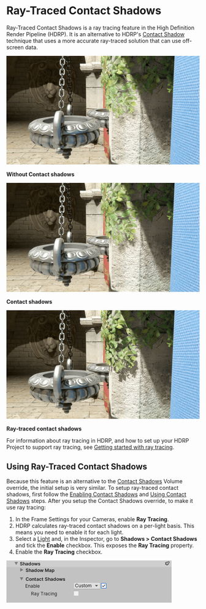 # Ray-Traced Contact Shadows

Ray-Traced Contact Shadows is a ray tracing feature in the High Definition Render Pipeline (HDRP). It is an alternative to HDRP's [Contact Shadow](Override-Contact-Shadows.md) technique that uses a more accurate ray-traced solution that can use off-screen data.

![](Images/RayTracedContactShadow1.png)

**Without Contact shadows**

![](Images/RayTracedContactShadow2.png)

**Contact shadows**

![](Images/RayTracedContactShadow3.png)

**Ray-traced contact shadows**

For information about ray tracing in HDRP, and how to set up your HDRP Project to support ray tracing, see [Getting started with ray tracing](Ray-Tracing-Getting-Started.md).

## Using Ray-Traced Contact Shadows

Because this feature is an alternative to the [Contact Shadows](Override-Contact-Shadows.md) Volume override, the initial setup is very similar. To setup ray-traced contact shadows, first follow the [Enabling Contact Shadows](Override-Contact-Shadows.md#enabling-contact-shadows) and [Using Contact Shadows](Override-Contact-Shadows.md#using-contact-shadows) steps. After you setup the Contact Shadows override, to make it use ray tracing:

1. In the Frame Settings for your Cameras, enable **Ray Tracing**.
2. HDRP calculates ray-traced contact shadows on a per-light basis. This means you need to enable it for each light.
3. Select a [Light](Light-Component.md) and, in the Inspector, go to **Shadows > Contact Shadows** and tick the **Enable** checkbox. This exposes the **Ray Tracing** property.
4. Enable the **Ray Tracing** checkbox.

![](Images/ContactShadowLightComponent.png)
